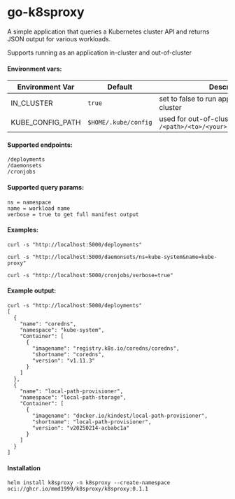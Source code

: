 # go-k8sproxy

A simple application that queries a Kubernetes cluster API and returns JSON output for various workloads.

Supports running as an application in-cluster and out-of-cluster

#### Environment vars:
| Environment Var | Default | Description |
| ----------------|---------|-------------|
| IN_CLUSTER | `true` | set to false to run application out-of-cluster |
| KUBE_CONFIG_PATH | `$HOME/.kube/config` | used for out-of-cluster mode only `/<path>/<to>/<your>/<kubeconfig>/<file>` |

#### Supported endpoints:
```
/deployments
/daemonsets
/cronjobs
```

#### Supported query params:
```
ns = namespace
name = workload name
verbose = true to get full manifest output
```

#### Examples:
```
curl -s "http://localhost:5000/deployments"

curl -s "http://localhost:5000/daemonsets/ns=kube-system&name=kube-proxy"

curl -s "http://localhost:5000/cronjobs/verbose=true"
```

#### Example output:
```
curl -s "http://localhost:5000/deployments"
[
  {
    "name": "coredns",
    "namespace": "kube-system",
    "Container": [
      {
        "imagename": "registry.k8s.io/coredns/coredns",
        "shortname": "coredns",
        "version": "v1.11.3"
      }
    ]
  },
  {
    "name": "local-path-provisioner",
    "namespace": "local-path-storage",
    "Container": [
      {
        "imagename": "docker.io/kindest/local-path-provisioner",
        "shortname": "local-path-provisioner",
        "version": "v20250214-acbabc1a"
      }
    ]
  }
]
```

#### Installation
```shell
helm install k8sproxy -n k8sproxy --create-namespace oci://ghcr.io/mmd1999/k8sproxy/k8sproxy:0.1.1
```